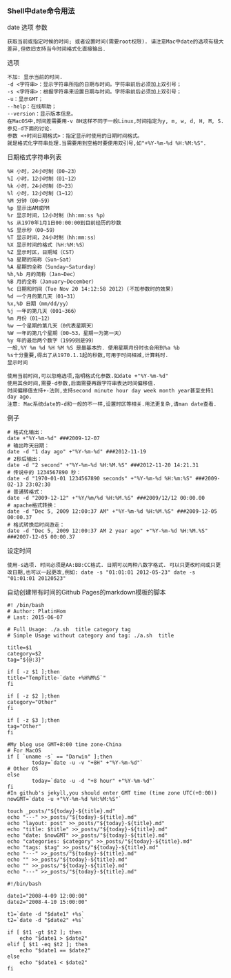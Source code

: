 ### Shell中date命令用法


date 选项 参数

	获取当前或指定时候的时间; 或者设置时间(需要root权限). 请注意Mac中date的选项有极大差异,但依旧支持当今时间格式化直接输出.

选项

	不加: 显示当前的时间.
	-d <字符串>：显示字符串所指的日期与时间。字符串前后必须加上双引号； 
	-s <字符串>：根据字符串来设置日期与时间。字符串前后必须加上双引号； 
	-u：显示GMT； 
	--help：在线帮助； 
	--version：显示版本信息。
	在MacOS中,时间差需要用-v 8H这样不同于一般Linux,时间指定为y, m, w, d, H, M, S.参见-d下面的讨论.
	参数 <+时间日期格式>：指定显示时使用的日期时间格式。
	就是格式化字符串处理.当需要用到空格时要使用双引号,如"+%Y-%m-%d %H:%M:%S".
	
日期格式字符串列表

	%H 小时，24小时制（00~23） 
	%I 小时，12小时制（01~12） 
	%k 小时，24小时制（0~23） 
	%l 小时，12小时制（1~12） 
	%M 分钟（00~59） 
	%p 显示出AM或PM 
	%r 显示时间，12小时制（hh:mm:ss %p） 
	%s 从1970年1月1日00:00:00到目前经历的秒数 
	%S 显示秒（00~59） 
	%T 显示时间，24小时制（hh:mm:ss） 
	%X 显示时间的格式（%H:%M:%S） 
	%Z 显示时区，日期域（CST） 
	%a 星期的简称（Sun~Sat） 
	%A 星期的全称（Sunday~Saturday） 
	%h,%b 月的简称（Jan~Dec） 
	%B 月的全称（January~December） 
	%c 日期和时间（Tue Nov 20 14:12:58 2012）(不加参数时的效果) 
	%d 一个月的第几天（01~31） 
	%x,%D 日期（mm/dd/yy） 
	%j 一年的第几天（001~366） 
	%m 月份（01~12） 
	%w 一个星期的第几天（0代表星期天） 
	%W 一年的第几个星期（00~53，星期一为第一天） 
	%y 年的最后两个数字（1999则是99）
	一般,%Y %m %d %H %M %S 是最基本的. 使用星期月份时也会用到%a %b
	%s十分重要,得出了从1970.1.1起的秒数,可用于时间相减,计算耗时.
	显示时间

	使用当前时间,可以忽略选项,指明格式化参数.如date +"%Y-%m-%d"
	使用其余时间,需要-d参数,后面需要再跟字符串表达时间偏移值.
	时间偏移值支持+-法则,支持second minute hour day week month year甚至支持1 day ago.
	注意: Mac系统date的-d和一般的不一样,设置时区等相关.用法更复杂,请man date查看.

例子
	
	# 格式化输出： 
	date +"%Y-%m-%d" ###2009-12-07 
	# 输出昨天日期： 
	date -d "1 day ago" +"%Y-%m-%d" ###2012-11-19 
	# 2秒后输出： 
	date -d "2 second" +"%Y-%m-%d %H:%M.%S" ###2012-11-20 14:21.31 
	# 传说中的 1234567890 秒： 
	date -d "1970-01-01 1234567890 seconds" +"%Y-%m-%d %H:%m:%S" ###2009-02-13 23:02:30 
	# 普通转格式： 
	date -d "2009-12-12" +"%Y/%m/%d %H:%M.%S" ###2009/12/12 00:00.00 
	# apache格式转换： 
	date -d "Dec 5, 2009 12:00:37 AM" +"%Y-%m-%d %H:%M.%S" ###2009-12-05 00:00.37 
	# 格式转换后时间游走： 
	date -d "Dec 5, 2009 12:00:37 AM 2 year ago" +"%Y-%m-%d %H:%M.%S" ###2007-12-05 00:00.37
	
设定时间

	使用-s选项. 时间必须是AA:BB:CC格式. 日期可以两种八数字格式. 可以只更改时间或只更改日期,也可以一起更改,例如: date -s "01:01:01 2012-05-23" date -s "01:01:01 20120523"

自动创建带有时间的Github Pages的markdown模板的脚本
	
	#! /bin/bash
	# Author: PlatinHom
	# Last: 2015-06-07
	
	# Full Usage: ./a.sh  title category tag
	# Simple Usage without category and tag: ./a.sh  title

	title=$1
	category=$2
	tag="${@:3}"
	
	if [ -z $1 ];then
	title="TempTitle-`date +%H%M%S`"
	fi
	
	if [ -z $2 ];then
	category="Other"
	fi
	
	if [ -z $3 ];then
	tag="Other"
	fi

	#My blog use GMT+8:00 time zone-China
	# For MacOS
	if [ `uname -s` == "Darwin" ];then
		    today=`date -u -v "+8H" +"%Y-%m-%d"`
	# Other OS
	else
			today=`date -u -d "+8 hour" +"%Y-%m-%d"`
	fi
	#In github's jekyll,you should enter GMT time (time zone UTC(+0:00))
	nowGMT=`date -u +"%Y-%m-%d %H:%M:%S"`
	 
	touch _posts/"${today}-${title}.md"
	echo "---" >>_posts/"${today}-${title}.md"
	echo "layout: post" >>_posts/"${today}-${title}.md"
	echo "title: $title" >>_posts/"${today}-${title}.md"
	echo "date: $nowGMT" >>_posts/"${today}-${title}.md"
	echo "categories: $category" >>_posts/"${today}-${title}.md"
	echo "tags: $tag" >>_posts/"${today}-${title}.md"
	echo "---" >>_posts/"${today}-${title}.md"
	echo "" >>_posts/"${today}-${title}.md"
	echo "" >>_posts/"${today}-${title}.md"
	echo "---" >>_posts/"${today}-${title}.md"


```
#!/bin/bash
 
date1="2008-4-09 12:00:00"
date2="2008-4-10 15:00:00"
 
t1=`date -d "$date1" +%s`
t2=`date -d "$date2" +%s`
 
if [ $t1 -gt $t2 ]; then
    echo "$date1 > $date2"
elif [ $t1 -eq $t2 ]; then
    echo "$date1 == $date2"
else
    echo "$date1 < $date2"
fi

```